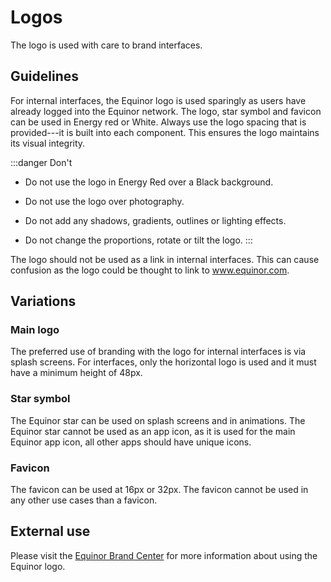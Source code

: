 # Logos
The logo is used with care to brand interfaces.

## Guidelines

For internal interfaces, the Equinor logo is used sparingly as users have already logged into the Equinor network. The logo, star symbol and favicon can be used in Energy red or White. Always use the logo spacing that is provided---it is built into each component. This ensures the logo maintains its visual integrity.

:::danger Don't

- Do not use the logo in Energy Red over a Black background.

- Do not use the logo over photography.

- Do not add any shadows, gradients, outlines or lighting effects.

- Do not change the proportions, rotate or tilt the logo.
:::

The logo should not be used as a link in internal interfaces. This can cause confusion as the logo could be thought to link to www.equinor.com.

## Variations

### Main logo

The preferred use of branding with the logo for internal interfaces is via splash screens. For interfaces, only the horizontal logo is used and it must have a minimum height of 48px.

### Star symbol

The Equinor star can be used on splash screens and in animations. The Equinor star cannot be used as an app icon, as it is used for the main Equinor app icon, all other apps should have unique icons.

### Favicon

The favicon can be used at 16px or 32px. The favicon cannot be used in any other use cases than a favicon.

## External use

Please visit the [Equinor Brand Center](../../resources/resources.md#external-resources) for more information about using the Equinor logo.